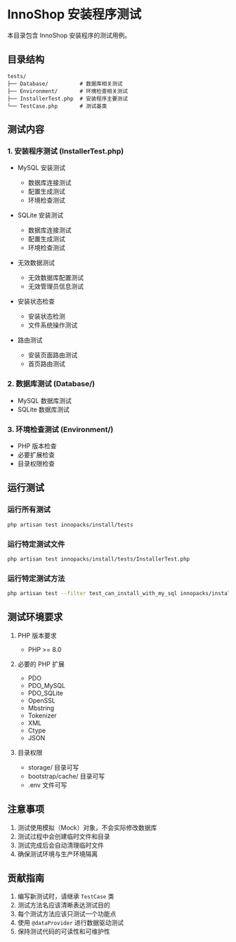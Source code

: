# InnoShop 安装程序测试

本目录包含 InnoShop 安装程序的测试用例。

## 目录结构

```
tests/
├── Database/          # 数据库相关测试
├── Environment/       # 环境检查相关测试
├── InstallerTest.php  # 安装程序主要测试
└── TestCase.php       # 测试基类
```

## 测试内容

### 1. 安装程序测试 (InstallerTest.php)

- MySQL 安装测试
  - 数据库连接测试
  - 配置生成测试
  - 环境检查测试

- SQLite 安装测试
  - 数据库连接测试
  - 配置生成测试
  - 环境检查测试

- 无效数据测试
  - 无效数据库配置测试
  - 无效管理员信息测试

- 安装状态检查
  - 安装状态检测
  - 文件系统操作测试

- 路由测试
  - 安装页面路由测试
  - 首页路由测试

### 2. 数据库测试 (Database/)

- MySQL 数据库测试
- SQLite 数据库测试

### 3. 环境检查测试 (Environment/)

- PHP 版本检查
- 必要扩展检查
- 目录权限检查

## 运行测试

### 运行所有测试

```bash
php artisan test innopacks/install/tests
```

### 运行特定测试文件

```bash
php artisan test innopacks/install/tests/InstallerTest.php
```

### 运行特定测试方法

```bash
php artisan test --filter test_can_install_with_my_sql innopacks/install/tests/InstallerTest.php
```

## 测试环境要求

1. PHP 版本要求
   - PHP >= 8.0

2. 必要的 PHP 扩展
   - PDO
   - PDO_MySQL
   - PDO_SQLite
   - OpenSSL
   - Mbstring
   - Tokenizer
   - XML
   - Ctype
   - JSON

3. 目录权限
   - storage/ 目录可写
   - bootstrap/cache/ 目录可写
   - .env 文件可写

## 注意事项

1. 测试使用模拟（Mock）对象，不会实际修改数据库
2. 测试过程中会创建临时文件和目录
3. 测试完成后会自动清理临时文件
4. 确保测试环境与生产环境隔离

## 贡献指南

1. 编写新测试时，请继承 `TestCase` 类
2. 测试方法名应该清晰表达测试目的
3. 每个测试方法应该只测试一个功能点
4. 使用 `@dataProvider` 进行数据驱动测试
5. 保持测试代码的可读性和可维护性 